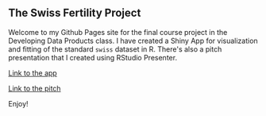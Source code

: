 ## The Swiss Fertility Project

Welcome to my Github Pages site for the final course project in the Developing Data Products class. I have created a Shiny App for visualization and fitting of the standard `swiss` dataset in R. There's also a pitch presentation that I created using RStudio Presenter.

[Link to the app](https://psim3141.shinyapps.io/09p_ShinyApp/) 

[Link to the pitch](https://psim3141.github.io/shinyapptest/presentation.html) 

Enjoy!